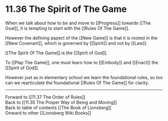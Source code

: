 # 11.36 The Spirit of The Game

When we talk about how to be and move to [[Progress]] towards [[The Goal]], it is tempting to start with the [[Rules Of The Game]]. 

However the defining aspect of the [[New Game]] is that it is rooted in the [[New Covenant]], which is governed by [[Spirit]] and not by [[Law]]. 

[[The Spirit Of The Game]] is the [[Spirit of God]]. 

To [[Play The Game]], one must learn how to [[Embody]] and [[Enact]] the [[Spirit of God]]. 

However just as in elementary school we learn the foundational rules, so too can we rearticulate the foundational [[Rules Of The Game]] for clarity. 

___

Forward to [[11.37 The Order of Rules]]  
Back to [[11.35 The Proper Way of Being and Moving]]  
Back to table of contents [[The Book of Lionsberg]]  
Onward to other [[Lionsberg Wiki Books]]  